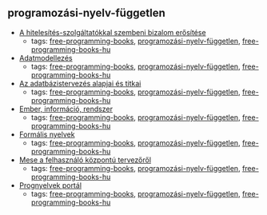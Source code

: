 programozási-nyelv-független
---
* [A hitelesítés-szolgáltatókkal szembeni bizalom erősítése](http://mek.oszk.hu/03900/03943/index.phtml)
    * tags: [free-programming-books](../tags/free-programming-books.md), [programozási-nyelv-független](../tags/programozási-nyelv-független.md), [free-programming-books-hu](../tags/free-programming-books-hu.md)
* [Adatmodellezés](http://mek.oszk.hu/11100/11144/index.phtml)
    * tags: [free-programming-books](../tags/free-programming-books.md), [programozási-nyelv-független](../tags/programozási-nyelv-független.md), [free-programming-books-hu](../tags/free-programming-books-hu.md)
* [Az adatbázistervezés alapjai és titkai](http://mek.oszk.hu/11100/11123/index.phtml)
    * tags: [free-programming-books](../tags/free-programming-books.md), [programozási-nyelv-független](../tags/programozási-nyelv-független.md), [free-programming-books-hu](../tags/free-programming-books-hu.md)
* [Ember, információ, rendszer](http://mek.oszk.hu/11100/11122/index.phtml)
    * tags: [free-programming-books](../tags/free-programming-books.md), [programozási-nyelv-független](../tags/programozási-nyelv-független.md), [free-programming-books-hu](../tags/free-programming-books-hu.md)
* [Formális nyelvek](http://mek.oszk.hu/05000/05099/index.phtml)
    * tags: [free-programming-books](../tags/free-programming-books.md), [programozási-nyelv-független](../tags/programozási-nyelv-független.md), [free-programming-books-hu](../tags/free-programming-books-hu.md)
* [Mese a felhasználó központú tervezőről](http://mek.oszk.hu/11700/11748/index.phtml)
    * tags: [free-programming-books](../tags/free-programming-books.md), [programozási-nyelv-független](../tags/programozási-nyelv-független.md), [free-programming-books-hu](../tags/free-programming-books-hu.md)
* [Prognyelvek portál](http://nyelvek.inf.elte.hu/index.php)
    * tags: [free-programming-books](../tags/free-programming-books.md), [programozási-nyelv-független](../tags/programozási-nyelv-független.md), [free-programming-books-hu](../tags/free-programming-books-hu.md)
